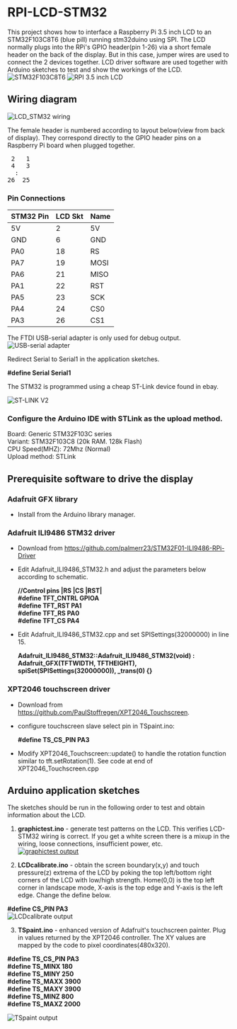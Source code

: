 # RPI-LCD-STM32
This project shows how to interface a Raspberry Pi 3.5 inch LCD to an STM32F103C8T6 (blue pill) running stm32duino using SPI. The LCD  normally plugs into the RPi's GPIO header(pin 1-26) via a short female header on the back of the display. But in this case, jumper wires are used to connect the 2 devices together. LCD driver software are used together with Arduino sketches to test and show the  workings of the LCD.  
  ![STM32F103C8T6](/images/bluepill.png)
  ![RPI 3.5 inch LCD](/images/LCD.png)
## Wiring diagram
  ![LCD_STM32 wiring](/images/Wiring.png)

The female header is numbered according to layout below(view from back of display). They correspond directly to the GPIO header pins on a Raspberry Pi board when plugged together.
<pre>
 2   1
 4   3
  :
26  25
</pre>
### Pin Connections
|STM32 Pin|LCD Skt|Name |
|---------|-------|-----|
|5V       |2      |5V   |
|GND      |6      |GND  |
|PA0      |18     |RS   |
|PA7      |19     |MOSI |
|PA6      |21     |MISO |
|PA1      |22     |RST  |
|PA5      |23     |SCK  |
|PA4      |24     |CS0  |
|PA3      |26     |CS1  |  

The FTDI USB-serial adapter is only used for debug output.  
  ![USB-serial adapter](/images/USBSerialAdapter.png)

Redirect Serial to Serial1 in the application sketches.

  **#define Serial Serial1**

The STM32 is programmed using a cheap ST-Link device found in ebay.

![ST-LINK V2](/images/stlinkv2.png)

### Configure the Arduino IDE with STLink as the upload method.

Board: Generic STM32F103C series  
Variant: STM32F103C8 (20k RAM. 128k Flash)  
CPU Speed(MHZ): 72Mhz (Normal)  
Upload method: STLink

## Prerequisite software to drive the display

### Adafruit GFX library
- Install from the Arduino library manager.
### Adafruit ILI9486 STM32 driver
- Download from https://github.com/palmerr23/STM32F01-ILI9486-RPi-Driver
- Edit Adafruit_ILI9486_STM32.h and adjust the parameters below according to schematic.

  **//Control pins |RS |CS |RST|  
  #define TFT_CNTRL      GPIOA  
  #define TFT_RST        PA1  
  #define TFT_RS         PA0  
  #define TFT_CS         PA4**

- Edit Adafruit_ILI9486_STM32.cpp and set SPISettings(32000000) in line 15.

  **Adafruit_ILI9486_STM32::Adafruit_ILI9486_STM32(void) : Adafruit_GFX(TFTWIDTH, TFTHEIGHT), spiSet(SPISettings(32000000)), _trans(0) {}**

### XPT2046 touchscreen driver
- Download from https://github.com/PaulStoffregen/XPT2046_Touchscreen.
- configure touchscreen slave select pin in TSpaint.ino:

  **#define TS_CS_PIN  PA3**  
- Modify XPT2046_Touchscreen::update() to handle the rotation function similar to tft.setRotation(1). See code at end of XPT2046_Touchscreen.cpp
## Arduino application sketches
The sketches should be run in the following order to test and obtain information about the LCD.

1. **graphictest.ino** - generate test patterns on the LCD. This verifies LCD-STM32 wiring is correct. If you get a white screen there is a mixup in the wiring, loose connections, insufficient power, etc.  
[![graphictest output](/images/grtestvid.png)](https://www.youtube.com/watch?v=hBzeoJun87o&t=2s)

2. **LCDcalibrate.ino** - obtain the screen boundary(x,y) and touch pressure(z) extrema of the LCD by poking the top left/bottom right  corners of the LCD with low/high strength. Home(0,0) is the top left corner in landscape mode, X-axis is the top edge and Y-axis is the left edge. Change the define below.  

**#define CS_PIN  PA3**  
![LCDcalibrate output](/images/LCDcalibrate.jpg)

3. **TSpaint.ino** - enhanced version of Adafruit's touchscreen painter. Plug in values returned by the XPT2046 controller. The XY values are mapped by the code to pixel coordinates(480x320).

**#define TS_CS_PIN PA3  
#define TS_MINX 180  
#define TS_MINY 250  
#define TS_MAXX 3900  
#define TS_MAXY 3900  
#define TS_MINZ 800  
#define TS_MAXZ 2000**

![TSpaint output](/images/TSpaint.jpg)


